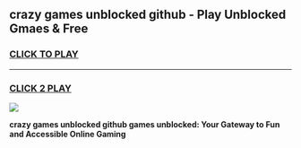 
## crazy games unblocked github - Play Unblocked Gmaes & Free
<h3>
<a href="https://premium.freeplayer.one?title=crazy_games_unblocked_github&ref=19F">CLICK TO PLAY</a></h3>
<hr>

<h3>
<a href="https://premium.freeplayer.one?title=crazy_games_unblocked_github&ref=19F">CLICK 2 PLAY</a>
  
</h3>

<a href="https://premium.freeplayer.one?title=crazy_games_unblocked_github&ref=19F/"><img src="https://clearcache.store/games.png"></a>


**crazy games unblocked github games unblocked: Your Gateway to Fun and Accessible Online Gaming**
